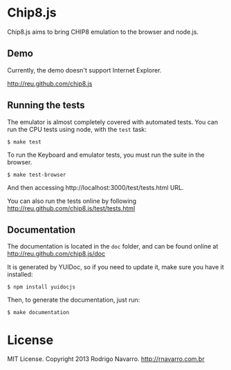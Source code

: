# Chip8.js

Chip8.js aims to bring CHIP8 emulation to the browser and node.js.

## Demo

Currently, the demo doesn't support Internet Explorer.

http://reu.github.com/chip8.js

## Running the tests

The emulator is almost completely covered with automated tests. You can run the CPU tests using node, with the `test` task:

    $ make test

To run the Keyboard and emulator tests, you must run the suite in the browser.

    $ make test-browser

And then accessing http://localhost:3000/test/tests.html URL.

You can also run the tests online by following http://reu.github.com/chip8.js/test/tests.html

## Documentation

The documentation is located in the `doc` folder, and can be found online at http://reu.github.com/chip8.js/doc

It is generated by YUIDoc, so if you need to update it, make sure you have it installed:

    $ npm install yuidocjs

Then, to generate the documentation, just run:

    $ make documentation

# License

MIT License. Copyright 2013 Rodrigo Navarro. http://rnavarro.com.br
